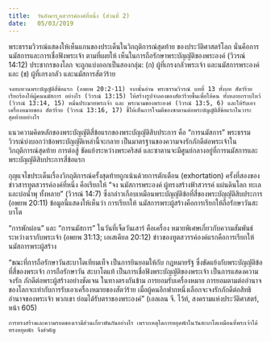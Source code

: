 ```yaml
---
title:  วันอังคาร ูตสวรรค์องค์ที่หนึ่ง (ส่วนที่ 2)
date:   05/03/2019
---
```


พระธรรมวิวรณ์แสดงให้เห็นแกนของประเด็นในวิกฤติการณ์สุดท้าย ของประวัติศาสตร์โลก นั่นคือการนมัสการและการเชื่อฟังพระเจ้า ตามที่เผยให้ เห็นในการถือรักษาพระบัญญัติของพระองค์ (วิวรณ์ 14:12) ประชากรของโลก จะถูกแบ่งออกเป็นสองกลุ่ม: (ก) ผู้ที่เกรงกลัวพระเจ้า และนมัสการพระองค์ และ (ข) ผู้ที่เกรงกลัว และนมัสการสัตว์ร้าย

`จงทบทวนพระบัญญัติสี่ข้อแรก (อพยพ 20:2-11) จากนั้นอ่าน พระธรรมวิวรณ์ บทที่ 13 ทั้งบท สัตว์ร้ายเรียกร้องให้ผู้คนนมัสการ อย่างไร (วิวรณ์ 13:15) ให้สร้างรูปจำลองของสัตว์ร้ายขึ้นเพื่อให้คน ทั้งหลายกราบไหว้ (วิวรณ์ 13:14, 15) หมิ่นประมาทพระเจ้า และ พระนามของพระองค์ (วิวรณ์ 13:5, 6) และให้รับเอาเครื่องหมายของ สัตว์ร้าย (วิวรณ์ 13:16, 17) ชี้ให้เห็นการโจมตีของซาตานต่อพระบัญญัติสี่ข้อแรกในวาระสุดท้ายอย่างไร`

แนวความคิดหลักของพระบัญญัติสี่ข้อแรกของพระบัญญัติสิบประการ คือ “การนมัสการ” พระธรรมวิวรณ์บ่งบอกว่าข้อพระบัญญัติเหล่านี้จะกลาย เป็นมาตรฐานของความจงรักภักดีต่อพระเจ้าในวิกฤติการณ์สุดท้าย การต่อสู้ ขัดแย้งระหว่างพระคริสต์ และซาตานจะมีศูนย์กลางอยู่ที่การนมัสการและ พระบัญญัติสิบประการสี่ข้อแรก

กุญแจไขประเด็นเรื่องวิกฤติการณ์ครั้งสุดท้ายถูกเน้นด้วยการตักเตือน (exhortation) ครั้งที่สองของข่าวสารทูตสวรรค์องค์ที่หนึ่ง คือเรียกให้ “จง นมัสการพระองค์ ผู้ทรงสร้างฟ้าสวรรค์ แผ่นดินโลก ทะเล และบ่อน้ำพุ ทั้งหลาย” (วิวรณ์ 14:7) ซึ่งกล่าวเกือบเหมือนพระบัญญัติข้อที่สี่ของพระบัญญัติสิบประการ (อพยพ 20:11) ข้อมูลนี้แสดงให้เห็นว่า การเรียกให้ นมัสการพระผู้สร้างคือการเรียกให้ถือรักษาวันสะบาโต

“การพักผ่อน” และ “การนมัสการ” ในวันที่เจ็ดวันเสาร์ คือเครื่อง หมายพิเศษเกี่ยวกับความสัมพันธ์ระหว่างเรากับพระเจ้า (อพยพ 31:13; เอเสเคียล 20:12) ข่าวของทูตสวรรค์องค์แรกคือการเรียกให้นมัสการพระผู้สร้าง

“ขณะที่การถือรักษาวันสะบาโตเทียมเท็จ เป็นการยินยอมให้กับ กฎหมายรัฐ ซึ่งขัดแย้งกับพระบัญญัติข้อที่สี่ของพระเจ้า การถือรักษาวัน สะบาโตแท้ เป็นการเชื่อฟังพระบัญญัติของพระเจ้า เป็นการแสดงความจงรัก ภักดีต่อพระผู้สร้างอย่างชัดเจน ในทางตรงกันข้าม การยอมรับเครื่องหมาย การยอมตามต่ออำนาจของโลกจะเท่ากับการรับเอาเครื่องหมายของสัตว์ร้าย เมื่อผู้คนอีกฟากหนึ่งเลือกจะจงรักภักดีต่อสิทธิอำนาจของพระเจ้า พวกเขา ย่อมได้รับตราของพระองค์” (เอลเลน จี. ไว้ท์, สงครามแห่งประวัติศาสตร์, หน้า 605)

`การทรงสร้างและความรอดของเรามีส่วนเกี่ยวพันกันอย่างไร เพราะเหตุใดการหยุดพักในวันสะบาโตเหมือนที่พระเจ้าได้ทรงหยุดพัก จึงสำคัญ`
